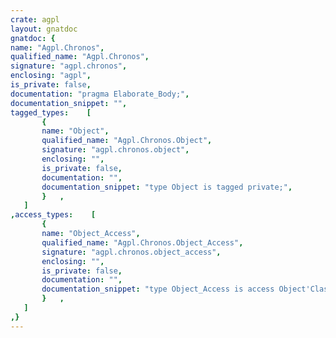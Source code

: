 ```yaml
---
crate: agpl
layout: gnatdoc
gnatdoc: {
name: "Agpl.Chronos",
qualified_name: "Agpl.Chronos",
signature: "agpl.chronos",
enclosing: "agpl",
is_private: false,
documentation: "pragma Elaborate_Body;",
documentation_snippet: "",
tagged_types:    [
       {
       name: "Object",
       qualified_name: "Agpl.Chronos.Object",
       signature: "agpl.chronos.object",
       enclosing: "",
       is_private: false,
       documentation: "",
       documentation_snippet: "type Object is tagged private;",
       }   ,
   ]
,access_types:    [
       {
       name: "Object_Access",
       qualified_name: "Agpl.Chronos.Object_Access",
       signature: "agpl.chronos.object_access",
       enclosing: "",
       is_private: false,
       documentation: "",
       documentation_snippet: "type Object_Access is access Object'Class;",
       }   ,
   ]
,}
---
```

